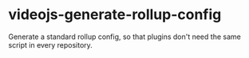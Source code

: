 # videojs-generate-rollup-config
Generate a standard rollup config, so that plugins don't need the same script in every repository.
